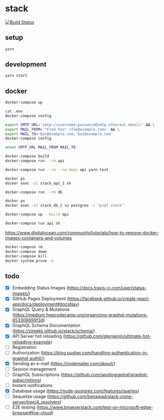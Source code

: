 # stack

[![Build Status](https://travis-ci.com/zimekk/stack.svg?branch=master)](https://travis-ci.com/zimekk/stack)

## setup

```sh
yarn
```

## development

```sh
yarn start
```

## docker

```sh
docker-compose up
```

```sh
cat .env
docker-compose config

export SMTP_URL='smtp://username:password@smtp.ethereal.email/' && \
export MAIL_FROM='"Fred Foo" <foo@example.com>' && \
export MAIL_TO='bar@example.com, baz@example.com'
docker-compose config

unset SMTP_URL MAIL_FROM MAIL_TO
```

```sh
docker-compose build
docker-compose run --rm api
```

```sh
docker-compose run --rm --no-deps api yarn test
```

```sh
docker ps
docker exec -it stack_api_1 sh
```

```sh
docker-compose run --rm db
```

```sh
docker ps
docker exec -it stack_db_1 su postgres -c "psql stack"
```

```sh
docker-compose up --build api
```

```sh
docker-compose run api sh
```

https://www.digitalocean.com/community/tutorials/how-to-remove-docker-images-containers-and-volumes

```sh
docker-compose rm
docker-compose down
docker-compose kill
docker system prune -a
```

## todo

- [x] Embedding Status Images (https://docs.travis-ci.com/user/status-images/)
- [x] GitHub Pages Deployment (https://facebook.github.io/create-react-app/docs/deployment#docsNav)
- [x] GraphQL Query & Mutations (https://medium.freecodecamp.org/organizing-graphql-mutations-653306699f3d)
- [x] GraphQL Schema Documentation (https://zimekk.github.io/stack/schema/)
- [x] API Server hot reloading (https://github.com/glenjamin/ultimate-hot-reloading-example)
- [ ] Registration
- [ ] Authorization (https://blog.pusher.com/handling-authentication-in-graphql-auth0/)
- [x] Sending an e-mail (https://nodemailer.com/about/)
- [ ] Session management
- [ ] GraphQL Subscriptions (https://github.com/apollographql/graphql-subscriptions)
- [ ] Instant notifications
- [x] Database usage (https://node-postgres.com/features/queries)
- [ ] Sequelize usage (https://github.com/benawad/slack-clone-server/tree/4_resolvers)
- [ ] E2E testing (https://www.browserstack.com/test-on-microsoft-edge-browser#live-cloud)
